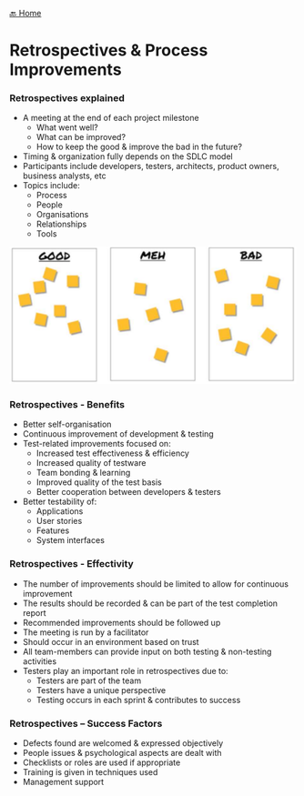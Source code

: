 [🔙 Home](../home.md)

# Retrospectives & Process Improvements

### Retrospectives explained
* A meeting at the end of each project milestone
  * What went well?
  * What can be improved?
  * How to keep the good & improve the bad in the future?
* Timing & organization fully depends on the SDLC model
* Participants include developers, testers, architects, product owners, business analysts, etc
* Topics include:
  * Process
  * People
  * Organisations
  * Relationships
  * Tools

![image18.png](assets/image18.png)

### Retrospectives - Benefits
* Better self-organisation
* Continuous improvement of development & testing
* Test-related improvements focused on:
  * Increased test effectiveness & efficiency
  * Increased quality of testware
  * Team bonding & learning
  * Improved quality of the test basis
  * Better cooperation between developers & testers
* Better testability of:
  * Applications
  * User stories
  * Features
  * System interfaces

### Retrospectives - Effectivity
* The number of improvements should be limited to allow for continuous improvement
* The results should be recorded & can be part of the test completion report
* Recommended improvements should be followed up
* The meeting is run by a facilitator
* Should occur in an environment based on trust
* All team-members can provide input on both testing & non-testing activities
* Testers play an important role in retrospectives due to:
  * Testers are part of the team
  * Testers have a unique perspective
  * Testing occurs in each sprint & contributes to success

### Retrospectives – Success Factors
* Defects found are welcomed & expressed objectively
* People issues & psychological aspects are dealt with
* Checklists or roles are used if appropriate
* Training is given in techniques used
* Management support